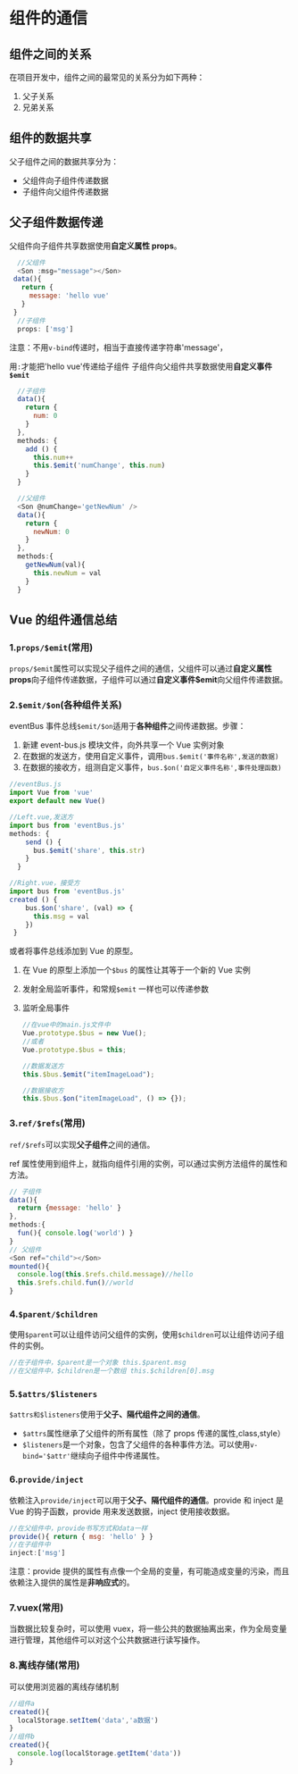 # 组件的通信

## 组件之间的关系

在项目开发中，组件之间的最常见的关系分为如下两种：

1. 父子关系
2. 兄弟关系

## 组件的数据共享

父子组件之间的数据共享分为：

- 父组件向子组件传递数据
- 子组件向父组件传递数据

## 父子组件数据传递

父组件向子组件共享数据使用**自定义属性 props**。

```js
  //父组件
  <Son :msg="message"></Son>
 data(){
   return {
     message: 'hello vue'
   }
 }
  //子组件
  props: ['msg']
```

注意：不用`v-bind`传递时，相当于直接传递字符串'message'，

用`:`才能把'hello vue'传递给子组件
子组件向父组件共享数据使用**自定义事件`$emit`**

```js
  //子组件
  data(){
    return {
      num: 0
    }
  },
  methods: {
    add () {
      this.num++
      this.$emit('numChange', this.num)
    }
  }

  //父组件
  <Son @numChange='getNewNum' />
  data(){
    return {
      newNum: 0
    }
  },
  methods:{
    getNewNum(val){
      this.newNum = val
    }
  }
```

## Vue 的组件通信总结

### 1.`props/$emit`(常用)

`props/$emit`属性可以实现父子组件之间的通信，父组件可以通过**自定义属性 props**向子组件传递数据，子组件可以通过**自定义事件\$emit**向父组件传递数据。

### 2.`$emit/$on`(各种组件关系)

eventBus 事件总线`$emit/$on`适用于**各种组件**之间传递数据。步骤：

1. 新建 event-bus.js 模块文件，向外共享一个 Vue 实例对象
2. 在数据的发送方，使用自定义事件，调用`bus.$emit('事件名称',发送的数据)`
3. 在数据的接收方，组测自定义事件，`bus.$on('自定义事件名称',事件处理函数)`

```js
//eventBus.js
import Vue from 'vue'
export default new Vue()

//Left.vue,发送方
import bus from 'eventBus.js'
methods: {
    send () {
      bus.$emit('share', this.str)
    }
  }

//Right.vue，接受方
import bus from 'eventBus.js'
created () {
    bus.$on('share', (val) => {
      this.msg = val
    })
 }
```

或者将事件总线添加到 Vue 的原型。

1. 在 Vue 的原型上添加一个`$bus` 的属性让其等于一个新的 Vue 实例
2. 发射全局监听事件，和常规`$emit` 一样也可以传递参数
3. 监听全局事件

   ```js
   //在vue中的main.js文件中
   Vue.prototype.$bus = new Vue();
   //或者
   Vue.prototype.$bus = this;

   //数据发送方
   this.$bus.$emit("itemImageLoad");

   //数据接收方
   this.$bus.$on("itemImageLoad", () => {});
   ```

### 3.`ref/$refs`(常用)

`ref/$refs`可以实现**父子组件**之间的通信。

ref 属性使用到组件上，就指向组件引用的实例，可以通过实例方法组件的属性和方法。

```js
// 子组件
data(){
  return {message: 'hello' }
},
methods:{
  fun(){ console.log('world') }
}
// 父组件
<Son ref="child"></Son>
mounted(){
  console.log(this.$refs.child.message)//hello
  this.$refs.child.fun()//world
}
```

### 4.`$parent/$children`

使用`$parent`可以让组件访问父组件的实例，使用`$children`可以让组件访问子组件的实例。

```js
//在子组件中，$parent是一个对象 this.$parent.msg
//在父组件中，$children是一个数组 this.$children[0].msg
```

### 5.`$attrs/$listeners`

`$attrs和$listeners`使用于**父子、隔代组件之间的通信**。

- `$attrs`属性继承了父组件的所有属性（除了 props 传递的属性,class,style）
- `$listeners`是一个对象，包含了父组件的各种事件方法。可以使用`v-bind='$attr'`继续向子组件中传递属性。

### 6.`provide/inject`

依赖注入`provide/inject`可以用于**父子、隔代组件的通信**。provide 和 inject 是 Vue 的钩子函数，provide 用来发送数据，inject 使用接收数据。

```js
//在父组件中，provide书写方式和data一样
provide(){ return { msg: 'hello' } }
//在子组件中
inject:['msg']
```

注意：provide 提供的属性有点像一个全局的变量，有可能造成变量的污染，而且依赖注入提供的属性是**非响应式**的。

### 7.vuex(常用)

当数据比较复杂时，可以使用 vuex，将一些公共的数据抽离出来，作为全局变量进行管理，其他组件可以对这个公共数据进行读写操作。

### 8.离线存储(常用)

可以使用浏览器的离线存储机制

```js
//组件a
created(){
  localStorage.setItem('data','a数据')
}
//组件b
created(){
  console.log(localStorage.getItem('data'))
}
```
